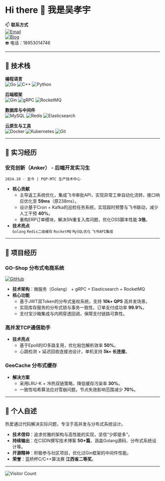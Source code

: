 # Hi there 👋 我是吴孝宇

📫 **联系方式**  
[![Email](https://img.shields.io/badge/邮箱-2903455862@qq.com-blue?style=flat&logo=gmail)](mailto:2903455862@qq.com)  
[![Blog](https://img.shields.io/badge/技术博客-CSDN-FF6A00?style=flat&logo=csdn)](https://blog.csdn.net/wuxiaoyu0806)  
☎️ 电话：18953014746  

---

## 🚀 技术栈

**编程语言**  
![Go](https://img.shields.io/badge/-Go-00ADD8?style=flat&logo=go&logoColor=white)
![C++](https://img.shields.io/badge/-C++-00599C?style=flat&logo=c%2B%2B&logoColor=white)
![Python](https://img.shields.io/badge/-Python-3776AB?style=flat&logo=python&logoColor=white)

**后端框架**  
![Gin](https://img.shields.io/badge/-Gin-00ADD8?style=flat)
![gRPC](https://img.shields.io/badge/-gRPC-3178C6?style=flat&logo=grpc&logoColor=white)
![RocketMQ](https://img.shields.io/badge/-RocketMQ-FF6A00?style=flat)

**数据库与中间件**  
![MySQL](https://img.shields.io/badge/-MySQL-4479A1?style=flat&logo=mysql&logoColor=white)
![Redis](https://img.shields.io/badge/-Redis-DC382D?style=flat&logo=redis&logoColor=white)
![Elasticsearch](https://img.shields.io/badge/-Elasticsearch-005571?style=flat&logo=elasticsearch)

**云原生与工具**  
![Docker](https://img.shields.io/badge/-Docker-2496ED?style=flat&logo=docker&logoColor=white)
![Kubernetes](https://img.shields.io/badge/-K8s-326CE5?style=flat&logo=kubernetes&logoColor=white)
![Git](https://img.shields.io/badge/-Git-F05032?style=flat&logo=git&logoColor=white)

---

## 💼 实习经历

### **安克创新（Anker）** - 后端开发实习生  
`2024.10 - 至今 | PQP-MTC 生产技术中心`  
- **核心贡献**  
  - 主导返工系统优化，集成飞书审批API，实现异常工单自动化流转，接口响应优化至 **59ms**（原238ms）。  
  - 设计基于Cron + Kafka的巡检任务系统，实现超时预警与飞书联动，减少人工干预 **40%**。  
  - 重构ERP订单模块，解决SN重复入库问题，优化OSS脚本性能 **3倍**。  
- **技术亮点**  
  `Golang` `Redis二级缓存` `RocketMQ` `MySQL优化` `飞书API集成`

---

## 🔧 项目经历

### **GO-Shop 分布式电商系统**  
[![GitHub](https://img.shields.io/badge/-源码仓库-181717?style=flat&logo=github)](https://github.com/your-repo-link)  
- **技术架构**：微服务（Golang） + gRPC + Elasticsearch + RocketMQ  
- **核心功能**  
  - 基于JWT双Token的分布式鉴权系统，支持 **10k+ QPS** 高并发场景。  
  - 实现库存服务的分布式锁与事务一致性，订单支付成功率 **99.9%**。  
  - 支付宝沙箱集成与内网穿透回调，保障支付链路可靠性。  

### **高并发TCP通信助手**  
- **技术亮点**  
  - 基于Epoll的IO多路复用，优化粘包解析效率 **50%**。  
  - 心跳检测 + 延迟回收连接池设计，单机支持 **5k+ 长连接**。  

### **GeeCache 分布式缓存**  
- **解决方案**  
  - 采用LRU-K + 冷热双链策略，降低缓存污染率 **30%**。  
  - 一致性哈希算法应对雪崩问题，节点失效影响范围减少 **70%**。  

---

## 📖 个人自述

热爱通过代码解决实际问题，专注于高并发与分布式系统设计。  
- **技术信仰**：追求优雅的架构与高性能的实现，坚信“少即是多”。  
- **持续输出**：在CSDN撰写技术博客 **50+篇**，涵盖Golang源码、分布式系统设计等。  
- **开源精神**：积极参与社区项目，优化过Gin框架的中间件性能。  
- **荣誉**：蓝桥杯C/C++算法赛 **江西省二等奖**。  

--- 

![Visitor Count](https://komarev.com/ghpvc/?username=your-github-id&color=blue&style=flat)
